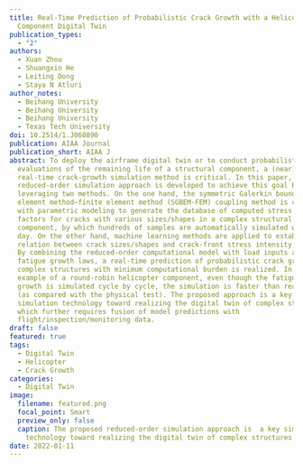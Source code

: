 ```yaml
---
title: Real-Time Prediction of Probabilistic Crack Growth with a Helicopter
  Component Digital Twin
publication_types:
  - "2"
authors:
  - Xuan Zhou
  - Shuangxin He
  - Leiting Dong
  - Staya N Atluri
author_notes:
  - Beihang University
  - Beihang University
  - Beihang University
  - Texas Tech University
doi: 10.2514/1.J060890
publication: AIAA Journal
publication_short: AIAA J
abstract: To deploy the airframe digital twin or to conduct probabilistic
  evaluations of the remaining life of a structural component, a (near)
  real-time crack-growth simulation method is critical. In this paper, a
  reduced-order simulation approach is developed to achieve this goal by
  leveraging two methods. On the one hand, the symmetric Galerkin boundary
  element method–finite element method (SGBEM-FEM) coupling method is combined
  with parametric modeling to generate the database of computed stress intensity
  factors for cracks with various sizes/shapes in a complex structural
  component, by which hundreds of samples are automatically simulated within a
  day. On the other hand, machine learning methods are applied to establish the
  relation between crack sizes/shapes and crack-front stress intensity factors.
  By combining the reduced-order computational model with load inputs and
  fatigue growth laws, a real-time prediction of probabilistic crack growth in
  complex structures with minimum computational burden is realized. In an
  example of a round-robin helicopter component, even though the fatigue crack
  growth is simulated cycle by cycle, the simulation is faster than real-time
  (as compared with the physical test). The proposed approach is a key
  simulation technology toward realizing the digital twin of complex structures,
  which further requires fusion of model predictions with
  flight/inspection/monitoring data.
draft: false
featured: true
tags:
  - Digital Twin
  - Helicopter
  - Crack Growth
categories:
  - Digital Twin
image:
  filename: featured.png
  focal_point: Smart
  preview_only: false
  caption: The proposed reduced-order simulation approach is  a key simulation
    technology toward realizing the digital twin of complex structures
date: 2022-01-11
---
```

